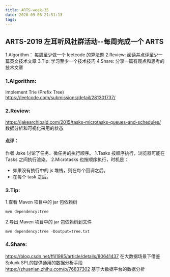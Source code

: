 ```yaml
---
title: ARTS-week-35
date: 2020-09-06 21:51:13
tags:
---
```



## ARTS-2019 左耳听风社群活动--每周完成一个 ARTS
1.Algorithm： 每周至少做一个 leetcode 的算法题
2.Review: 阅读并点评至少一篇英文技术文章
3.Tip: 学习至少一个技术技巧
4.Share: 分享一篇有观点和思考的技术文章

### 1.Algorithm:

Implement Trie (Prefix Tree) https://leetcode.com/submissions/detail/281301737/

### 2.Review:

https://jakearchibald.com/2015/tasks-microtasks-queues-and-schedules/
数据分析和可视化采用的状态

#### 点评：

作者 Jake 讨论了任务、微任务的执行顺序。
1.Tasks 按顺序执行，浏览器可能在 Tasks 之间执行渲染。
2.Microtasks 也按顺序执行，时机是：
- 如果没有执行中的 js 堆栈，则在每个回调之后。
- 在每个 task 之后。

### 3.Tip:

1.查看 Maven 项目中的 jar 包依赖树

```shell
mvn dependency:tree
```
2.导出 Maven 项目中的 jar 包依赖树到文件

```shell
mvn dependency:tree -Doutput=tree.txt
```

### 4.Share:

https://blog.csdn.net/ffjl1985/article/details/80641437
在大数据场景下借鉴Splunk SPL的提供通用的数据分析手段
https://zhuanlan.zhihu.com/p/76837302
基于大数据平台的数据分析